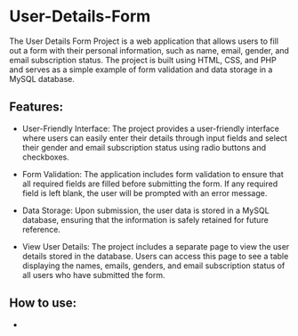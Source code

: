 # User-Details-Form
The User Details Form Project is a web application that allows users to fill out a form with their personal information, such as name, email, gender, and email subscription status. The project is built using HTML, CSS, and PHP and serves as a simple example of form validation and data storage in a MySQL database.

## Features:
- User-Friendly Interface: The project provides a user-friendly interface where users can easily enter their details through input fields and select their gender and email subscription status using radio buttons and checkboxes.

- Form Validation: The application includes form validation to ensure that all required fields are filled before submitting the form. If any required field is left blank, the user will be prompted with an error message.

- Data Storage: Upon submission, the user data is stored in a MySQL database, ensuring that the information is safely retained for future reference.

- View User Details: The project includes a separate page to view the user details stored in the database. Users can access this page to see a table displaying the names, emails, genders, and email subscription status of all users who have submitted the form.

## How to use:
- 
